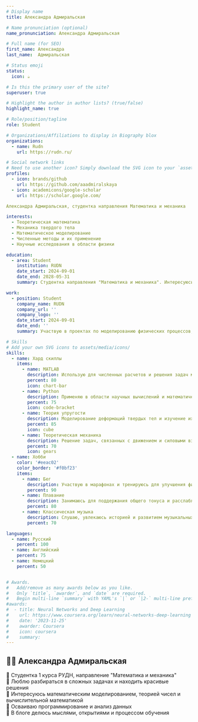 ```yaml
---
# Display name
title: Александра Адмиральская

# Name pronunciation (optional)
name_pronunciation: Александра Адмиральская

# Full name (for SEO)
first_name: Александра
last_name:  Адмиральская

# Status emoji
status:
  icon: ☕️

# Is this the primary user of the site?
superuser: true

# Highlight the author in author lists? (true/false)
highlight_name: true

# Role/position/tagline
role: Student

# Organizations/Affiliations to display in Biography blox
organizations:
  - name: Rudn
    url: https://rudn.ru/

# Social network links
# Need to use another icon? Simply download the SVG icon to your `assets/media/icons/` folder.
profiles:
  - icon: brands/github
    url: https://github.com/aaadmiralskaya
  - icon: academicons/google-scholar
    url: https://scholar.google.com/

Александра Адмиральская, студентка направления Математика и механика  

interests:  
  - Теоретическая математика  
  - Механика твердого тела  
  - Математическое моделирование  
  - Численные методы и их применение  
  - Научные исследования в области физики  

education:  
  - area: Student  
    institution: RUDN  
    date_start: 2024-09-01  
    date_end: 2028-05-31  
    summary: Студентка направления "Математика и механика". Интересуюсь решением практических задач с применением теоретической математики, математическим моделированием физических процессов и механикой твердого тела.  

work:  
  - position: Student  
    company_name: RUDN  
    company_url: ''  
    company_logo: ''  
    date_start: 2024-09-01  
    date_end: ''  
    summary: Участвую в проектах по моделированию физических процессов, занимаюсь изучением и разработкой численных методов для решения задач механики и математических расчетов.  

# Skills  
# Add your own SVG icons to assets/media/icons/  
skills:  
  - name: Хард скиллы  
    items:  
      - name: MATLAB  
        description: Использую для численных расчетов и решения задач механики.  
        percent: 80  
        icon: chart-bar  
      - name: Python  
        description: Применяю в области научных вычислений и математического моделирования.  
        percent: 75  
        icon: code-bracket  
      - name: Теория упругости  
        description: Моделирование деформаций твердых тел и изучение их механических свойств.  
        percent: 85  
        icon: cube  
      - name: Теоретическая механика  
        description: Решение задач, связанных с движением и силовыми взаимодействиями тел.  
        percent: 70  
        icon: gears  
  - name: Хобби  
    color: '#eeac02'  
    color_border: '#f0bf23'  
    items:  
      - name: Бег  
        description: Участвую в марафонах и тренируюсь для улучшения физической формы.  
        percent: 90  
      - name: Плавание  
        description: Занимаюсь для поддержания общего тонуса и расслабления.  
        percent: 80  
      - name: Классическая музыка  
        description: Слушаю, увлекаюсь историей и развитием музыкальных стилей.  
        percent: 70  

languages:  
  - name: Русский  
    percent: 100  
  - name: Английский  
    percent: 75  
  - name: Немецкий  
    percent: 50  


# Awards.
#   Add/remove as many awards below as you like.
#   Only `title`, `awarder`, and `date` are required.
#   Begin multi-line `summary` with YAML's `|` or `|2-` multi-line prefix and indent 2 spaces below.
#awards:
#  - title: Neural Networks and Deep Learning
#    url: https://www.coursera.org/learn/neural-networks-deep-learning
#    date: '2023-11-25'
#    awarder: Coursera
#    icon: coursera
#    summary: 
---
```


## 👩‍🎓 Александра Адмиральская  

🔹 Студентка 1 курса РУДН, направление "Математика и механика"  
🔹 Люблю разбираться в сложных задачах и находить красивые решения  
🔹 Интересуюсь математическим моделированием, теорией чисел и вычислительной математикой  
🔹 Осваиваю программирование и анализ данных  
🔹 В блоге делюсь мыслями, открытиями и процессом обучения  
